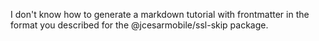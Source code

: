 I don't know how to generate a markdown tutorial with frontmatter in the format you described for the @jcesarmobile/ssl-skip package.